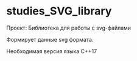 # studies_SVG_library
Проект: Библиотека для работы с svg-файлами

Формирует данные svg формата.

Необходимая версия языка C++17
